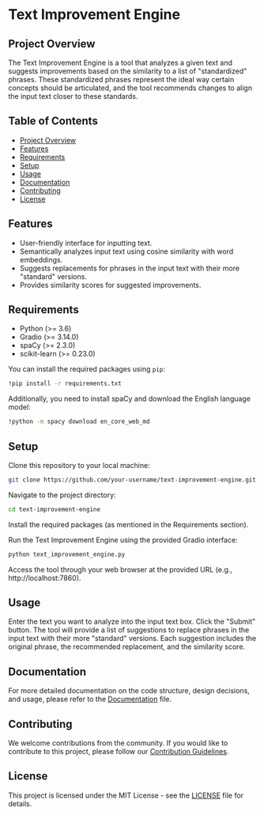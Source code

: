 # Text Improvement Engine

## Project Overview

The Text Improvement Engine is a tool that analyzes a given text and suggests improvements based on the similarity to a list of "standardized" phrases. These standardized phrases represent the ideal way certain concepts should be articulated, and the tool recommends changes to align the input text closer to these standards.

## Table of Contents

- [Project Overview](#project-overview)
- [Features](#features)
- [Requirements](#requirements)
- [Setup](#setup)
- [Usage](#usage)
- [Documentation](#documentation)
- [Contributing](#contributing)
- [License](#license)

## Features

- User-friendly interface for inputting text.
- Semantically analyzes input text using cosine similarity with word embeddings.
- Suggests replacements for phrases in the input text with their more "standard" versions.
- Provides similarity scores for suggested improvements.

## Requirements

- Python (>= 3.6)
- Gradio (>= 3.14.0)
- spaCy (>= 2.3.0)
- scikit-learn (>= 0.23.0)

You can install the required packages using `pip`:

```bash
!pip install -r requirements.txt
```
Additionally, you need to install spaCy and download the English language model:
```bash
!python -m spacy download en_core_web_md
```
## Setup
Clone this repository to your local machine:
```bash
git clone https://github.com/your-username/text-improvement-engine.git
```
Navigate to the project directory:
```bash
cd text-improvement-engine
```
Install the required packages (as mentioned in the Requirements section).

Run the Text Improvement Engine using the provided Gradio interface:
```bash
python text_improvement_engine.py
```
Access the tool through your web browser at the provided URL (e.g., http://localhost:7860).

## Usage
Enter the text you want to analyze into the input text box.
Click the "Submit" button.
The tool will provide a list of suggestions to replace phrases in the input text with their more "standard" versions.
Each suggestion includes the original phrase, the recommended replacement, and the similarity score.

## Documentation

For more detailed documentation on the code structure, design decisions, and usage, please refer to the [Documentation](documentation.md) file.

## Contributing

We welcome contributions from the community. If you would like to contribute to this project, please follow our [Contribution Guidelines](CONTRIBUTING.md).

## License

This project is licensed under the MIT License - see the [LICENSE](LICENSE) file for details.
